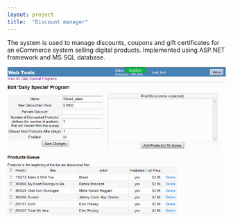 ```yaml
---
layout: project
title:  "Discount manager"
---
```


The system is used to manage discounts, coupons and gift certificates for an eCommerce system selling digital products. Implemented using ASP.NET framework and MS SQL database.

<img src='/image/projects/discount_manager.png' title='Discount system' class='isMax100PercentWide hasBorderShade90'>
